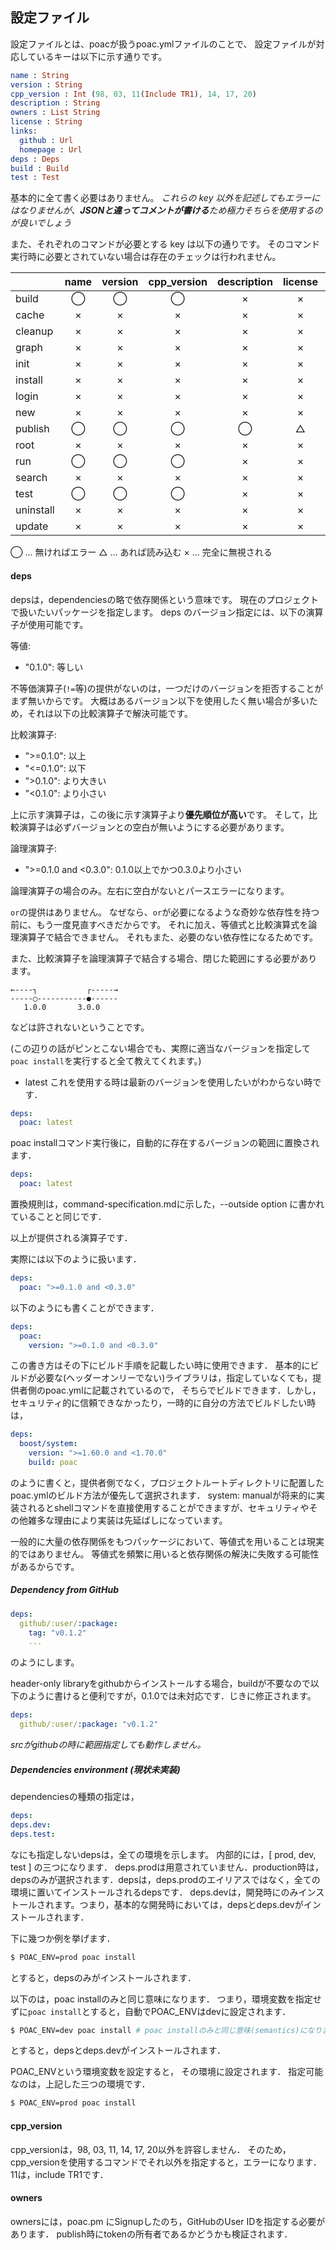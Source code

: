 ## 設定ファイル


設定ファイルとは、poacが扱うpoac.ymlファイルのことで、
設定ファイルが対応しているキーは以下に示す通りです。

```elm
name : String
version : String
cpp_version : Int (98, 03, 11(Include TR1), 14, 17, 20)
description : String
owners : List String
license : String
links:
  github : Url
  homepage : Url
deps : Deps
build : Build
test : Test
```

基本的に全て書く必要はありません。
*これらの key 以外を記述してもエラーにはなりませんが、**JSONと違ってコメントが書ける**ため極力そちらを使用するのが良いでしょう*

また、それぞれのコマンドが必要とする key は以下の通りです。
そのコマンド実行時に必要とされていない場合は存在のチェックは行われません。

|           | name | version | cpp_version | description | license | links | deps | build | test |
|:----------|:----:|:-------:|:-----------:|:-----------:|:-------:|:-----:|:----:|:-----:|:----:|
| build     | ◯    | ◯       | ◯           | ×           | ×       | ×     | ◯    | ◯     | ×    |
| cache     | ×    | ×       | ×           | ×           | ×       | ×     | ×    | ×     | ×    |
| cleanup   | ×    | ×       | ×           | ×           | ×       | ×     | ◯    | ×     | ×    |
| graph     | ×    | ×       | ×           | ×           | ×       | ×     | ◯    | ×     | ×    |
| init      | ×    | ×       | ×           | ×           | ×       | ×     | ×    | ×     | ×    |
| install   | ×    | ×       | ×           | ×           | ×       | ×     | ◯    | ×     | ×    |
| login     | ×    | ×       | ×           | ×           | ×       | ×     | ×    | ×     | ×    |
| new       | ×    | ×       | ×           | ×           | ×       | ×     | ×    | ×     | ×    |
| publish   | ◯    | ◯       | ◯           | ◯           | △       | △     | △    | △     | △    |
| root      | ×    | ×       | ×           | ×           | ×       | ×     | ×    | ×     | ×    |
| run       | ◯    | ◯       | ◯           | ×           | ×       | ×     | ◯    | ◯     | ×    |
| search    | ×    | ×       | ×           | ×           | ×       | ×     | ×    | ×     | ×    |
| test      | ◯    | ◯       | ◯           | ×           | ×       | ×     | ◯    | ◯     | ◯    |
| uninstall | ×    | ×       | ×           | ×           | ×       | ×     | ◯    | ×     | ×    |
| update    | ×    | ×       | ×           | ×           | ×       | ×     | ◯    | ×     | ×    |

◯ ... 無ければエラー
△ ... あれば読み込む
× ... 完全に無視される


#### deps
depsは，dependenciesの略で依存関係という意味です。
現在のプロジェクトで扱いたいパッケージを指定します。
deps のバージョン指定には、以下の演算子が使用可能です。

等値:
* "0.1.0": 等しい

不等価演算子(`!=`等)の提供がないのは，一つだけのバージョンを拒否することがまず無いからです。
大概はあるバージョン以下を使用したく無い場合が多いため，それは以下の比較演算子で解決可能です。

比較演算子:
* ">=0.1.0": 以上
* "<=0.1.0": 以下
* ">0.1.0": より大きい
* "<0.1.0": より小さい

上に示す演算子は，この後に示す演算子より**優先順位が高い**です。
そして，比較演算子は必ずバージョンとの空白が無いようにする必要があります。

論理演算子:
* ">=0.1.0 and <0.3.0": 0.1.0以上でかつ0.3.0より小さい

論理演算子の場合のみ。左右に空白がないとパースエラーになります。

`or`の提供はありません。
なぜなら、`or`が必要になるような奇妙な依存性を持つ前に、もう一度見直すべきだからです。
それに加え、等値式と比較演算式を論理演算子で結合できません。
それもまた、必要のない依存性になるためです。

また、比較演算子を論理演算子で結合する場合、閉じた範囲にする必要があります。
```
←----┐           ┌-----→
-----◯-----------●------
   1.0.0       3.0.0
```
などは許されないということです。

(この辺りの話がピンとこない場合でも、実際に適当なバージョンを指定して`poac install`を実行すると全て教えてくれます。)


* latest
これを使用する時は最新のバージョンを使用したいがわからない時です．
```yaml
deps:
  poac: latest
```
poac installコマンド実行後に，自動的に存在するバージョンの範囲に置換されます．
```yaml
deps:
  poac: latest
```
置換規則は，command-specification.mdに示した，--outside option に書かれていることと同じです．

以上が提供される演算子です．


実際には以下のように扱います．

```yaml
deps:
  poac: ">=0.1.0 and <0.3.0"
```
以下のようにも書くことができます．
```yaml
deps:
  poac:
    version: ">=0.1.0 and <0.3.0"
```
この書き方はその下にビルド手順を記載したい時に使用できます．
基本的にビルドが必要な(ヘッダーオンリーでない)ライブラリは，指定していなくても，提供者側のpoac.ymlに記載されているので，
そちらでビルドできます．しかし，セキュリティ的に信頼できなかったり，一時的に自分の方法でビルドしたい時は，
```yaml
deps:
  boost/system:
    version: ">=1.60.0 and <1.70.0"
    build: poac
```
のように書くと，提供者側でなく，プロジェクトルートディレクトリに配置したpoac.ymlのビルド方法が優先して選択されます．
system: manualが将来的に実装されるとshellコマンドを直接使用することができますが、セキュリティやその他雑多な理由により実装は先延ばしになっています。

一般的に大量の依存関係をもつパッケージにおいて、等値式を用いることは現実的ではありません。
等値式を頻繁に用いると依存関係の解決に失敗する可能性があるからです。


##### Dependency from GitHub
```yaml
deps:
  github/:user/:package:
    tag: "v0.1.2"
    ...
```
のようにします。

header-only libraryをgithubからインストールする場合，buildが不要なので以下のように書けると便利ですが，0.1.0では未対応です．じきに修正されます。
```yaml
deps:
  github/:user/:package: "v0.1.2"
```

*srcがgithubの時に範囲指定しても動作しません。*


##### Dependencies environment (現状未実装)

dependenciesの種類の指定は，
```yaml
deps:
deps.dev:
deps.test:
```
なにも指定しないdepsは，全ての環境を示します。
内部的には，[ prod, dev, test ] の三つになります．
deps.prodは用意されていません．production時は，depsのみが選択されます．depsは，deps.prodのエイリアスではなく，全ての環境に置いてインストールされるdepsです．
deps.devは，開発時にのみインストールされます。つまり，基本的な開発時においては，depsとdeps.devがインストールされます．
<!-- 開発時というのは，そのプロジェクト単体で使用する時で，
そのパッケージが別のパッケージに依存される時には当てはまりません． -->

<!-- 依存パッケージの依存パッケージ等は，depsのみが対応しています．
その理由は，2階以上のパッケージに対して，developやtestは行わないためです． -->

下に幾つか例を挙げます．

```bash
$ POAC_ENV=prod poac install
```
とすると，depsのみがインストールされます．

以下のは，poac installのみと同じ意味になります．
つまり，環境変数を指定せずに`poac install`とすると，自動でPOAC_ENVはdevに設定されます．
```bash
$ POAC_ENV=dev poac install # poac installのみと同じ意味(semantics)になります
```
とすると，depsとdeps.devがインストールされます．

POAC_ENVという環境変数を設定すると，
その環境に設定されます．
指定可能なのは，上記した三つの環境です．

```bash
$ POAC_ENV=prod poac install
```


#### cpp_version
cpp_versionは，98, 03, 11, 14, 17, 20以外を許容しません．
そのため，cpp_versionを使用するコマンドでそれ以外を指定すると，エラーになります．
11は，include TR1です．

#### owners
ownersには，poac.pm にSignupしたのち，GitHubのUser IDを指定する必要があります．
publish時にtokenの所有者であるかどうかも検証されます．

<!-- TODO: buildや他のKEY -->

<!-- #### See Also
[setting-file.md] -->
